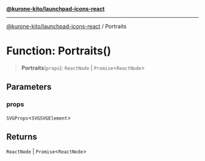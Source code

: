 [**@kurone-kito/launchpad-icons-react**](../README.md)

***

[@kurone-kito/launchpad-icons-react](../globals.md) / Portraits

# Function: Portraits()

> **Portraits**(`props`): `ReactNode` \| `Promise`\<`ReactNode`\>

## Parameters

### props

`SVGProps`\<`SVGSVGElement`\>

## Returns

`ReactNode` \| `Promise`\<`ReactNode`\>
